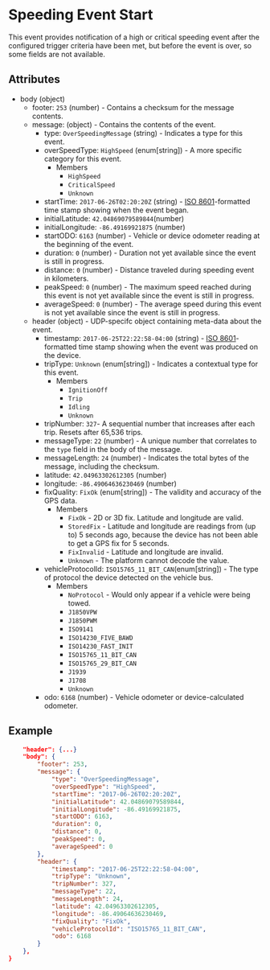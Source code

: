 # Speeding Event Start
This event provides notification of a high or critical speeding event after the configured trigger criteria have been met, but before the event is over, so some fields are not available.

## Attributes

- body (object)
  - footer: `253` (number) - Contains a checksum for the message contents.
  - message: (object) - Contains the contents of the event.
    - type: `OverSpeedingMessage` (string) - Indicates a type for this event.
    - overSpeedType: `HighSpeed` (enum[string]) - A more specific category for this event.
      - Members
        - `HighSpeed`
        - `CriticalSpeed`
        - `Unknown`
    - startTime: `2017-06-26T02:20:20Z` (string) - [ISO 8601](https://en.wikipedia.org/wiki/ISO_8601)-formatted time stamp showing when the event began.
    - initialLatitude: `42.04869079589844`(number)
    - initialLongitude: `-86.49169921875` (number)
    - startODO: `6163` (number) - Vehicle or device odometer reading at the beginning of the event.
    - duration: `0` (number) - Duration not yet available since the event is still in progress.
    - distance: `0` (number) - Distance traveled during speeding event in kilometers.
    - peakSpeed: `0` (number) - The maximum speed reached during this event is not yet available since the event is still in progress.
    - averageSpeed: `0` (number) - The average speed during this event is not yet available since the event is still in progress.
  - header (object) - UDP-specifc object containing meta-data about the event.
    - timestamp: `2017-06-25T22:22:58-04:00` (string) - [ISO 8601](https://en.wikipedia.org/wiki/ISO_8601)-formatted time stamp showing when the event was produced on the device.
    - tripType: `Unknown` (enum[string]) - Indicates a contextual type for this event.
      - Members
        - `IgnitionOff`
        - `Trip`
        - `Idling`
        - `Unknown`
    - tripNumber: `327`- A sequential number that increases after each trip. Resets after 65,536 trips.
    - messageType: `22` (number) - A unique number that correlates to the `type` field in the body of the message.
    - messageLength: `24` (number) - Indicates the total bytes of the message, including the checksum.
    - latitude: `42.04963302612305` (number)
    - longitude: `-86.49064636230469` (number)
    - fixQuality: `FixOk` (enum[string]) - The validity and accuracy of the GPS data.
      - Members
        - `FixOk` - 2D or 3D fix. Latitude and longitude are valid.
        - `StoredFix` - Latitude and longitude are readings from (up to) 5 seconds ago, because the device has not been able to get a GPS fix for 5 seconds.
        - `FixInvalid` - Latitude and longitude are invalid.
        - `Unknown` - The platform cannot decode the value.
    - vehicleProtocolId: `ISO15765_11_BIT_CAN`(enum[string]) - The type of protocol the device detected on the vehicle bus.
      - Members
        - `NoProtocol` - Would only appear if a vehicle were being towed. 
        - `J1850VPW`
        - `J1850PWM`
        - `ISO9141`
        - `ISO14230_FIVE_BAWD`
        - `ISO14230_FAST_INIT`
        - `ISO15765_11_BIT_CAN`
        - `ISO15765_29_BIT_CAN`
        - `J1939`
        - `J1708`
        - `Unknown`
    - odo: `6168` (number) - Vehicle odometer or device-calculated odometer.

## Example

```json
    "header": {...}
    "body": {
        "footer": 253,
        "message": {
            "type": "OverSpeedingMessage",
            "overSpeedType": "HighSpeed",
            "startTime": "2017-06-26T02:20:20Z",
            "initialLatitude": 42.04869079589844,
            "initialLongitude": -86.49169921875,
            "startODO": 6163,
            "duration": 0,
            "distance": 0,
            "peakSpeed": 0,
            "averageSpeed": 0
        },
        "header": {
            "timestamp": "2017-06-25T22:22:58-04:00",
            "tripType": "Unknown",
            "tripNumber": 327,
            "messageType": 22,
            "messageLength": 24,
            "latitude": 42.04963302612305,
            "longitude": -86.49064636230469,
            "fixQuality": "FixOk",
            "vehicleProtocolId": "ISO15765_11_BIT_CAN",
            "odo": 6168
        }
    },
}
```
